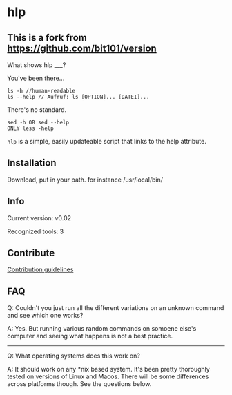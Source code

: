 # hlp
## This is a fork from https://github.com/bit101/version

What shows hlp ___?

You've been there...

```
ls -h //human-readable 
ls --help // Aufruf: ls [OPTION]... [DATEI]...
```

There's no standard.

```
sed -h OR sed --help
ONLY less -help

```

`hlp` is a simple, easily updateable script that links to the help attribute.

## Installation

Download, put in your path.
for instance  /usr/local/bin/


## Info
Current version: v0.02

Recognized tools: 3

## Contribute


[Contribution guidelines](contributions.md)

## FAQ

Q: Couldn't you just run all the different variations on an unknown command and see which one works?

A: Yes. But running various random commands on somoene else's computer and seeing what happens is not a best practice.

---

Q: What operating systems does this work on?

A: It should work on any \*nix based system. It's been pretty thoroughly tested on versions of Linux and Macos. There will be some differences across platforms though. See the questions below.
